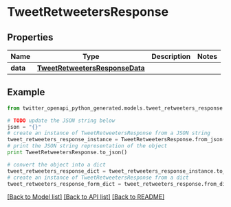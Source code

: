 # TweetRetweetersResponse


## Properties

Name | Type | Description | Notes
------------ | ------------- | ------------- | -------------
**data** | [**TweetRetweetersResponseData**](TweetRetweetersResponseData.md) |  | 

## Example

```python
from twitter_openapi_python_generated.models.tweet_retweeters_response import TweetRetweetersResponse

# TODO update the JSON string below
json = "{}"
# create an instance of TweetRetweetersResponse from a JSON string
tweet_retweeters_response_instance = TweetRetweetersResponse.from_json(json)
# print the JSON string representation of the object
print TweetRetweetersResponse.to_json()

# convert the object into a dict
tweet_retweeters_response_dict = tweet_retweeters_response_instance.to_dict()
# create an instance of TweetRetweetersResponse from a dict
tweet_retweeters_response_form_dict = tweet_retweeters_response.from_dict(tweet_retweeters_response_dict)
```
[[Back to Model list]](../README.md#documentation-for-models) [[Back to API list]](../README.md#documentation-for-api-endpoints) [[Back to README]](../README.md)


